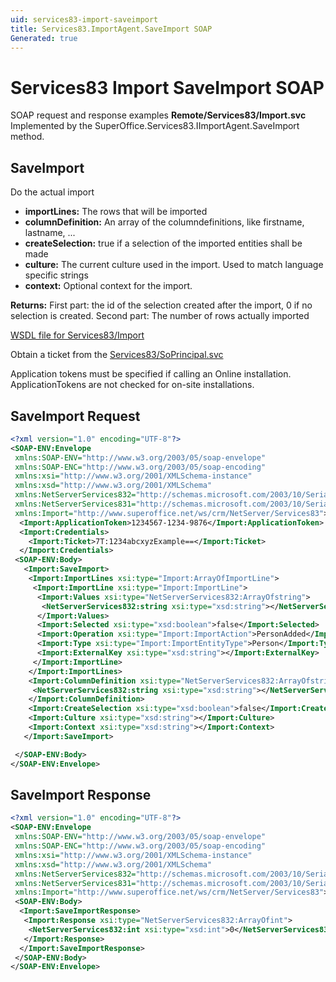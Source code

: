 ```yaml
---
uid: services83-import-saveimport
title: Services83.ImportAgent.SaveImport SOAP
Generated: true
---
```


# Services83 Import SaveImport SOAP

SOAP request and response examples **Remote/Services83/Import.svc**
Implemented by the <see cref="M:SuperOffice.Services83.IImportAgent.SaveImport">SuperOffice.Services83.IImportAgent.SaveImport</see> method.

## SaveImport

Do the actual import

* **importLines:** The rows that will be imported
* **columnDefinition:** An array of the columndefinitions, like firstname, lastname, ...
* **createSelection:** true if a selection of the imported entities shall be made
* **culture:** The current culture used in the import. Used to match language specific strings
* **context:** Optional context for the import.

**Returns:** First part: the id of the selection created after the import, 0 if no selection is created. Second part: The number of rows actually imported


[WSDL file for Services83/Import](../Services83-Import.md)

Obtain a ticket from the [Services83/SoPrincipal.svc](../SoPrincipal/index.md)

Application tokens must be specified if calling an Online installation. ApplicationTokens are not checked for on-site installations.

## SaveImport Request

```xml
<?xml version="1.0" encoding="UTF-8"?>
<SOAP-ENV:Envelope
 xmlns:SOAP-ENV="http://www.w3.org/2003/05/soap-envelope"
 xmlns:SOAP-ENC="http://www.w3.org/2003/05/soap-encoding"
 xmlns:xsi="http://www.w3.org/2001/XMLSchema-instance"
 xmlns:xsd="http://www.w3.org/2001/XMLSchema"
 xmlns:NetServerServices832="http://schemas.microsoft.com/2003/10/Serialization/Arrays"
 xmlns:NetServerServices831="http://schemas.microsoft.com/2003/10/Serialization/"
 xmlns:Import="http://www.superoffice.net/ws/crm/NetServer/Services83">
  <Import:ApplicationToken>1234567-1234-9876</Import:ApplicationToken>
  <Import:Credentials>
    <Import:Ticket>7T:1234abcxyzExample==</Import:Ticket>
  </Import:Credentials>
 <SOAP-ENV:Body>
   <Import:SaveImport>
    <Import:ImportLines xsi:type="Import:ArrayOfImportLine">
     <Import:ImportLine xsi:type="Import:ImportLine">
      <Import:Values xsi:type="NetServerServices832:ArrayOfstring">
       <NetServerServices832:string xsi:type="xsd:string"></NetServerServices832:string>
      </Import:Values>
      <Import:Selected xsi:type="xsd:boolean">false</Import:Selected>
      <Import:Operation xsi:type="Import:ImportAction">PersonAdded</Import:Operation>
      <Import:Type xsi:type="Import:ImportEntityType">Person</Import:Type>
      <Import:ExternalKey xsi:type="xsd:string"></Import:ExternalKey>
     </Import:ImportLine>
    </Import:ImportLines>
    <Import:ColumnDefinition xsi:type="NetServerServices832:ArrayOfstring">
     <NetServerServices832:string xsi:type="xsd:string"></NetServerServices832:string>
    </Import:ColumnDefinition>
    <Import:CreateSelection xsi:type="xsd:boolean">false</Import:CreateSelection>
    <Import:Culture xsi:type="xsd:string"></Import:Culture>
    <Import:Context xsi:type="xsd:string"></Import:Context>
   </Import:SaveImport>

 </SOAP-ENV:Body>
</SOAP-ENV:Envelope>

```


## SaveImport Response

```xml
<?xml version="1.0" encoding="UTF-8"?>
<SOAP-ENV:Envelope
 xmlns:SOAP-ENV="http://www.w3.org/2003/05/soap-envelope"
 xmlns:SOAP-ENC="http://www.w3.org/2003/05/soap-encoding"
 xmlns:xsi="http://www.w3.org/2001/XMLSchema-instance"
 xmlns:xsd="http://www.w3.org/2001/XMLSchema"
 xmlns:NetServerServices832="http://schemas.microsoft.com/2003/10/Serialization/Arrays"
 xmlns:NetServerServices831="http://schemas.microsoft.com/2003/10/Serialization/"
 xmlns:Import="http://www.superoffice.net/ws/crm/NetServer/Services83">
 <SOAP-ENV:Body>
  <Import:SaveImportResponse>
   <Import:Response xsi:type="NetServerServices832:ArrayOfint">
    <NetServerServices832:int xsi:type="xsd:int">0</NetServerServices832:int>
   </Import:Response>
  </Import:SaveImportResponse>
 </SOAP-ENV:Body>
</SOAP-ENV:Envelope>

```

